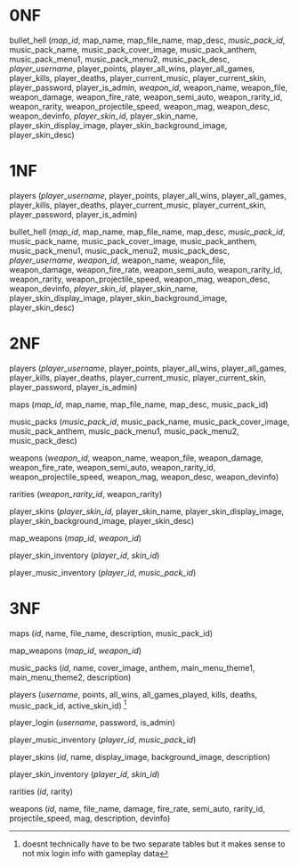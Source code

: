 # 0NF
bullet_hell (*map_id*, map_name, map_file_name, map_desc, *music_pack_id*, music_pack_name, music_pack_cover_image, music_pack_anthem, music_pack_menu1, music_pack_menu2, music_pack_desc, *player_username*, player_points, player_all_wins, player_all_games, player_kills, player_deaths, player_current_music, player_current_skin, player_password, player_is_admin, *weapon_id*, weapon_name, weapon_file, weapon_damage, weapon_fire_rate, weapon_semi_auto, weapon_rarity_id, weapon_rarity, weapon_projectile_speed, weapon_mag, weapon_desc, weapon_devinfo, *player_skin_id*, player_skin_name, player_skin_display_image, player_skin_background_image, player_skin_desc)

# 1NF
players (*player_username*, player_points, player_all_wins, player_all_games, player_kills, player_deaths, player_current_music, player_current_skin, player_password, player_is_admin)

bullet_hell (*map_id*, map_name, map_file_name, map_desc, *music_pack_id*, music_pack_name, music_pack_cover_image, music_pack_anthem, music_pack_menu1, music_pack_menu2, music_pack_desc, *player_username*, *weapon_id*, weapon_name, weapon_file, weapon_damage, weapon_fire_rate, weapon_semi_auto, weapon_rarity_id, weapon_rarity, weapon_projectile_speed, weapon_mag, weapon_desc, weapon_devinfo, *player_skin_id*, player_skin_name, player_skin_display_image, player_skin_background_image, player_skin_desc)

# 2NF
players (*player_username*, player_points, player_all_wins, player_all_games, player_kills, player_deaths, player_current_music, player_current_skin, player_password, player_is_admin)

maps (*map_id*, map_name, map_file_name, map_desc, music_pack_id)

music_packs (*music_pack_id*, music_pack_name, music_pack_cover_image, music_pack_anthem, music_pack_menu1, music_pack_menu2, music_pack_desc)

weapons (*weapon_id*, weapon_name, weapon_file, weapon_damage, weapon_fire_rate, weapon_semi_auto, weapon_rarity_id, weapon_projectile_speed, weapon_mag, weapon_desc, weapon_devinfo)

rarities (*weapon_rarity_id*, weapon_rarity)

player_skins (*player_skin_id*, player_skin_name, player_skin_display_image, player_skin_background_image, player_skin_desc)

map_weapons (*map_id*, *weapon_id*)

player_skin_inventory (*player_id*, *skin_id*)

player_music_inventory (*player_id*, *music_pack_id*)

# 3NF
maps (*id*, name, file_name, description, music_pack_id)

map_weapons (*map_id*, *weapon_id*)

music_packs (*id*, name, cover_image, anthem, main_menu_theme1, main_menu_theme2, description)

players (*username*, points, all_wins, all_games_played, kills, deaths, music_pack_id, active_skin_id) [^1]

player_login (*username*, password, is_admin)

player_music_inventory (*player_id*, *music_pack_id*)

player_skins (*id*, name, display_image, background_image, description)

player_skin_inventory (*player_id*, *skin_id*)

rarities (*id*, rarity)

weapons (*id*, name, file_name, damage, fire_rate, semi_auto, rarity_id, projectile_speed, mag, description, devinfo)

[^1]: doesnt technically have to be two separate tables but it makes sense to not mix login info with gameplay data
